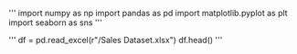 
'''
import numpy as np
import pandas as pd
import matplotlib.pyplot as plt
import seaborn as sns
'''

'''
df = pd.read_excel(r"/Sales Dataset.xlsx")
df.head()
'''
